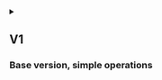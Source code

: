 <details>
<summary>

## V1
### Base version, simple operations

</summary>

## {{anon}}
1. {{as_an}} view all {{official}} Parts, that is I can search across the site or get data via open API
2. {{as_an}} view any detailed information of any Part, that is I can either send a request via API or open information about Part on website
3. {{as_an}} view any {{official}} drone, that is I can view only drones, that are made of {{official}} Parts and was accepted

----
## {{user}}
1. {{as_u}} do everything {{anon}} does 
2. {{as_u}} login with email and password, so that I can use all functionality of website
3. {{as_u}} logout
4. {{as_u}} register new account with email, username and password
5. {{as_u}} create any drone Part, that anyone can add to their own Drone
6. {{as_u}} create Drone from either {{official}} or all Parts, that is I can name it and select any Parts
7. {{as_u}} view, search and filter Parts on a Drone creation page, that is I can easily find what I was looking for. {{official}} Parts will be included first
8. {{as_u}} see warnings if Part is not {{official}} and/or not fully completed
9. {{as_u}} drag-and-drop Part when creating Drone, that is I can pick Part from a list and drop it onto build
10. {{as_u}} get a more detailed information about Part, when I hover over it on Drone creation page 
11. {{as_u}} update any of my drone Parts
12. {{as_u}} delete any of my drone Parts
13. {{as_u}} view any Part, so that I could filter {{official}} and private and see warnings if viewed Part is not {{official}}
14. {{as_u}} view any Drone, so that I could filter {{official}} and private and see warnings if viewed Drone is not {{official}}
15. {{as_u}} search for a Part, that is I can search something in a specific category (e.g. engine, batteries) by model and manufacturer
16. {{as_u}} filter Parts, that is I can filter Part in a specific category by manufacturer or Part-specific values

---- 
## {{admin}}
1. {{as_ad}} do everything {{user}} does 
2. {{as_ad}} use Django admin website do manage database
3. {{as_ad}} update any Part, that is I can make Part {{official}}
4. {{as_ad}} delete any Part
5. {{as_ad}} update any drone, that is I can make drone {{official}}
6. {{as_ad}} delete any drone
7. {{as_ad}} update any user
8. {{as_ad}} delete any user

</details>